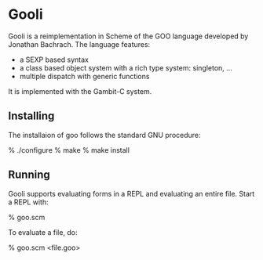 # Gooli

Gooli is a reimplementation in Scheme of the GOO language developed by
Jonathan Bachrach. The language features:

* a SEXP based syntax
* a class based object system with a rich type system: singleton, ...
* multiple dispatch with generic functions

It is implemented with the Gambit-C system.

## Installing

The installaion of goo follows the standard GNU procedure:

% ./configure
% make
% make install

## Running

Gooli supports evaluating forms in a REPL and evaluating an entire
file. Start a REPL with:

% goo.scm

To evaluate a file, do:

% goo.scm <file.goo>

